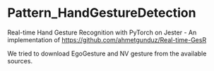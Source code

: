# Pattern_HandGestureDetection
Real-time Hand Gesture Recognition with PyTorch on Jester - An implementation of https://github.com/ahmetgunduz/Real-time-GesR


We tried to download EgoGesture and NV gesture from the available sources. 
